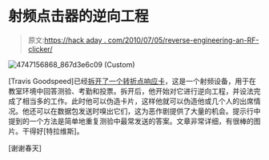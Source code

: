 # 射频点击器的逆向工程

> 原文:[https://hack aday . com/2010/07/05/reverse-engineering-an-RF-clicker/](https://hackaday.com/2010/07/05/reverse-engineering-an-rf-clicker/)

![](../Images/4c67bc67e888f4d02dd979bb9a532ab8.png "4747156868_867d3e6c09 (Custom)")

[Travis Goodspeed]已经[拆开了一个转折点响应卡](http://travisgoodspeed.blogspot.com/2010/07/reversing-rf-clicker.html)，这是一个射频设备，用于在教室环境中回答测验、考勤和投票。拆开后，他开始对它进行逆向工程，并设法完成了相当多的工作。此时他可以伪造卡片，这样他就可以伪造他或几个人的出席情况。他还可以在数据包发送时嗅出它们，这为恶作剧提供了大量的机会。提示行中提到的一个方法是简单地重复测验中最常发送的答案。文章非常详细，有很棒的图片。干得好[特拉维斯]。

[谢谢春天]
